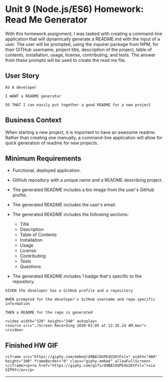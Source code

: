 # Unit 9 (Node.js/ES6) Homework: Read Me Generator

With this homework assignment, I was tasked with creating a command-line application that will
dynamically generate a README.md with the input of a user. The user will be prompted, using the inquirer package from NPM, for their GITHub username, project title, description of the project, table of contents, installation, usage, license, contributing, and tests. The answer from these prompts will be used to create the read me file. 


## User Story

```
AS A developer

I WANT a README generator

SO THAT I can easily put together a good README for a new project

```

## Business Context 

When starting a new project, it is important to have an awesome readme. Rather than creating one manually, a command-line application will allow for quick generation of readme for new projects.

## Minimum Requirements

* Functional, deployed application.

* GitHub repository with a unique name and a README describing project.

* The generated README includes a bio image from the user's GitHub profile.

* The generated README includes the user's email.

* The generated README includes the following sections: 
  * Title
  * Description
  * Table of Contents
  * Installation
  * Usage
  * License
  * Contributing
  * Tests
  * Questions

* The generated README includes 1 badge that's specific to the repository.

```
GIVEN the developer has a GitHub profile and a repository

WHEN prompted for the developer's GitHub username and repo specific information

THEN a README for the repo is generated

```

```
<video width="320" height="240" autoplay> 
<source src="./Screen Recording 2020-03-05 at 12.35.24 AM.mov">
</video>

```

## Finished HW GIF

```
<iframe src="https://giphy.com/embed/d9BAlDUPE4U2KtFxlx" width="480" height="300" frameBorder="0" class="giphy-embed" allowFullScreen></iframe><p><a href="https://giphy.com/gifs/d9BAlDUPE4U2KtFxlx">via GIPHY</a></p>

```

- - - 


